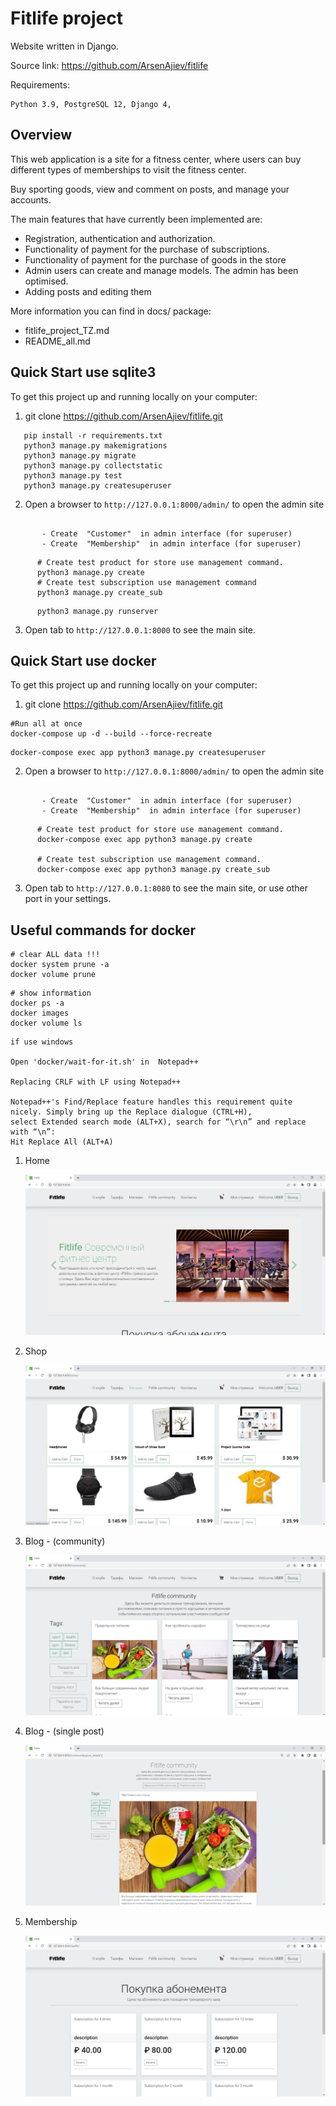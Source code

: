 # Fitlife project

Website written in Django.

Source link: https://github.com/ArsenAjiev/fitlife

Requirements:

    Python 3.9, PostgreSQL 12, Django 4, 



## Overview

This web application is a site for a fitness center, 
where users can buy different types of memberships to visit the fitness center.

Buy sporting goods, view and comment on posts, and manage your accounts.

The main features that have currently been implemented are:

* Registration, authentication and authorization.
* Functionality of payment for the purchase of subscriptions.
* Functionality of payment for the purchase of goods in the store
* Admin users can create and manage models. The admin has been optimised.
* Adding posts and editing them

More information you can find in docs/ package:
* fitlife_project_TZ.md
* README_all.md



## Quick Start use sqlite3

To get this project up and running locally on your computer:
1. git clone https://github.com/ArsenAjiev/fitlife.git

```shell
   pip install -r requirements.txt
   python3 manage.py makemigrations
   python3 manage.py migrate
   python3 manage.py collectstatic
   python3 manage.py test 
   python3 manage.py createsuperuser 
```

2. Open a browser to `http://127.0.0.1:8000/admin/` to open the admin site  
 ```text
   
        - Create  "Customer"  in admin interface (for superuser)
        - Create  "Membership"  in admin interface (for superuser)
```
   
```shell
      # Create test product for store use management command.
      python3 manage.py create
      # Create test subscription use management command
      python3 manage.py create_sub
```
```shell
      python3 manage.py runserver

```
3. Open tab to `http://127.0.0.1:8000` to see the main site.



## Quick Start use docker

To get this project up and running locally on your computer:
1. git clone https://github.com/ArsenAjiev/fitlife.git

```shell
#Run all at once
docker-compose up -d --build --force-recreate
```

```shell
docker-compose exec app python3 manage.py createsuperuser
```

2. Open a browser to `http://127.0.0.1:8000/admin/` to open the admin site
 ```text
  
        - Create  "Customer"  in admin interface (for superuser)
        - Create  "Membership"  in admin interface (for superuser)
```
   
```shell
      # Create test product for store use management command.
      docker-compose exec app python3 manage.py create
      
      # Create test subscription use management command.
      docker-compose exec app python3 manage.py create_sub
```
3. Open tab to `http://127.0.0.1:8080` to see the main site, or use other port in your settings.


## Useful commands for docker 
```shell
# clear ALL data !!! 
docker system prune -a
docker volume prune

```
```shell
# show information 
docker ps -a
docker images
docker volume ls

```
```text
if use windows

Open 'docker/wait-for-it.sh' in  Notepad++

Replacing CRLF with LF using Notepad++

Notepad++'s Find/Replace feature handles this requirement quite nicely. Simply bring up the Replace dialogue (CTRL+H),
select Extended search mode (ALT+X), search for “\r\n” and replace with “\n”:
Hit Replace All (ALT+A)

```




1. Home

   ![](./app/static-user/screenshot/home.png)
   
2. Shop

   ![](./app/static-user/screenshot/shop.png)

3. Blog - (community) 

   ![](./app/static-user/screenshot/blog.png)

4. Blog - (single post) 

   ![](./app/static-user/screenshot/blog_single.png)

5. Membership

   ![](./app/static-user/screenshot/membersip.png)



